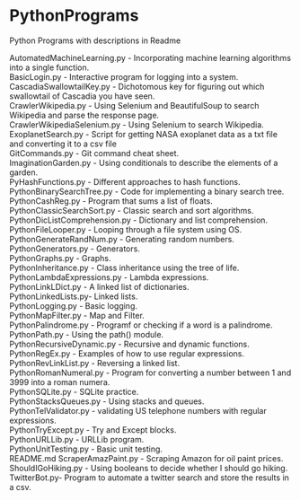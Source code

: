 # PythonPrograms
Python Programs with descriptions in Readme

AutomatedMachineLearning.py - Incorporating machine learning algorithms into a single function. <br>
BasicLogin.py - Interactive program for logging into a system. <br>
CascadiaSwallowtailKey.py - Dichotomous key for figuring out which swallowtail of Cascadia you have seen. <br>
CrawlerWikipedia.py - Using Selenium and BeautifulSoup to search Wikipedia and parse the response page. <br>
CrawlerWikipediaSelenium.py - Using Selenium to search Wikipedia. <br>
ExoplanetSearch.py - Script for getting NASA exoplanet data as a txt file and converting it to a csv file <br>
GitCommands.py - Git command cheat sheet. <br>
ImaginationGarden.py - Using conditionals to describe the elements of a garden. <br>
PyHashFunctions.py - Different approaches to hash functions. <br>
PythonBinarySearchTree.py - Code for implementing a binary search tree. <br>
PythonCashReg.py - Program that sums a list of floats. <br>
PythonClassicSearchSort.py - Classic search and sort algorithms. <br>
PythonDicListComprehension.py - Dictionary and list comprehension. <br>
PythonFileLooper.py -  Looping through a file system using OS.  <br>
PythonGenerateRandNum.py - Generating random numbers. <br>
PythonGenerators.py - Generators. <br>
PythonGraphs.py - Graphs. <br>
PythonInheritance.py - Class inheritance using the tree of life. <br>
PythonLambdaExpressions.py - Lambda expressions. <br>
PythonLinkLDict.py - A linked list of dictionaries. <br>
PythonLinkedLists.py- Linked lists. <br>
PythonLogging.py - Basic logging. <br>
PythonMapFilter.py - Map and Filter. <br>
PythonPalindrome.py - Programf or checking if a word is a palindrome. <br>
PythonPath.py - Using the path() module. <br>
PythonRecursiveDynamic.py - Recursive and dynamic functions. <br>
PythonRegEx.py - Examples of how to use regular expressions. <br>
PythonRevLinkList.py - Reversing a linked list. <br>
PythonRomanNumeral.py - Program for converting a number between 1 and 3999 into a roman numera. <br>
PythonSQLite.py - SQLite practice. <br>
PythonStacksQueues.py - Using stacks and queues. <br>
PythonTelValidator.py - validating US telephone numbers with regular expressions. <br>
PythonTryExcept.py - Try and Except blocks. <br>
PythonURLLib.py - URLLib program. <br>
PythonUnitTesting.py - Basic unit testing. <br>
README.md
ScraperAmazPaint.py - Scraping Amazon for oil paint prices. <br>
ShouldIGoHiking.py - Using booleans to decide whether I should go hiking. <br>
TwitterBot.py- Program to automate a twitter search and store the results in a csv. <br>
